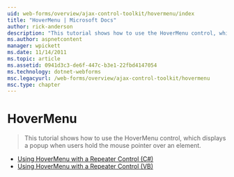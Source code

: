 ```yaml
---
uid: web-forms/overview/ajax-control-toolkit/hovermenu/index
title: "HoverMenu | Microsoft Docs"
author: rick-anderson
description: "This tutorial shows how to use the HoverMenu control, which displays a popup when users hold the mouse pointer over an element."
ms.author: aspnetcontent
manager: wpickett
ms.date: 11/14/2011
ms.topic: article
ms.assetid: 0941d3c3-de6f-447c-b3e1-22fbd4147054
ms.technology: dotnet-webforms
msc.legacyurl: /web-forms/overview/ajax-control-toolkit/hovermenu
msc.type: chapter
---
```

HoverMenu
====================
> This tutorial shows how to use the HoverMenu control, which displays a popup when users hold the mouse pointer over an element.


- [Using HoverMenu with a Repeater Control (C#)](using-hovermenu-with-a-repeater-control-cs.md)
- [Using HoverMenu with a Repeater Control (VB)](using-hovermenu-with-a-repeater-control-vb.md)
